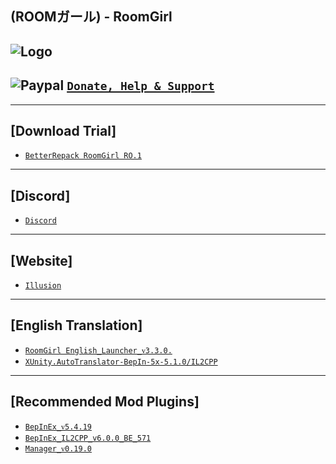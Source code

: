(ROOMガール) - RoomGirl
--

![Logo](https://i.imgur.com/9NDY3NH.png")
---

![Paypal](https://i.imgur.com/3V57ymK.png") [`Donate, Help & Support`](https://paypal.me/PastebinSupport?locale.x=en_US)
--

---
**[Download Trial]** 
--
- [`BetterRepack RoomGirl RO.1`](https://betterpaste.me/?5e5501f584f1c4fa#9NtshFZVasjb4ZzLtih2HtiQ5sHYsrFB6iaETuWvFzGp)

---
**[Discord]**
--
- [`Discord`](https://discord.gg/hevygx6)

---
**[Website]**
--
- [`Illusion`](http://www.illusion.jp/preview/roomgirl/)

---
**[English Translation]**
--
- [`RoomGirl English_Launcher_ᴠ3.3.0.`](https://github.com/IllusionMods/IllusionLaunchers)
- [`XUnity.AutoTranslator-BepIn-5x-5.1.0/IL2CPP`](https://github.com/bbepis/XUnity.AutoTranslator/releases)

---
**[Recommended Mod Plugins]**
--
- [`BepInEx_ᴠ5.4.19`](https://github.com/BepInEx/BepInEx/releases)
- [`BepInEx_IL2CPP_v6.0.0_BE_571`](https://builds.bepinex.dev/)
- [`Manager_ᴠ0.19.0`](https://github.com/IllusionMods/KKManager/releases)
